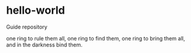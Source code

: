 # hello-world
Guide repository

one ring to rule them all, 
one ring to find them, 
one ring to bring them all, 
and in the darkness bind them.
